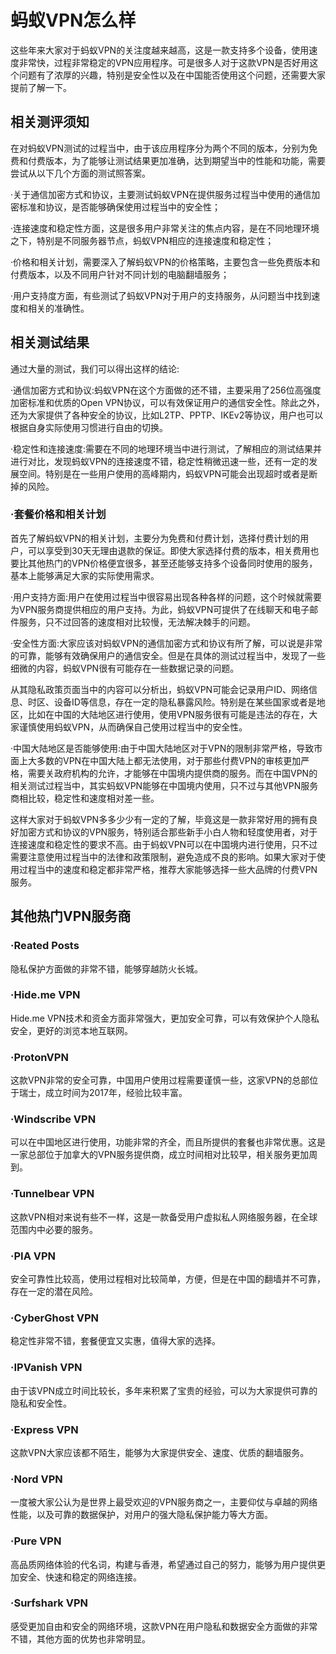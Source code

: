 # 蚂蚁VPN怎么样

这些年来大家对于蚂蚁VPN的关注度越来越高，这是一款支持多个设备，使用速度非常快，过程非常稳定的VPN应用程序。可是很多人对于这款VPN是否好用这个问题有了浓厚的兴趣，特别是安全性以及在中国能否使用这个问题，还需要大家提前了解一下。

## 相关测评须知

在对蚂蚁VPN测试的过程当中，由于该应用程序分为两个不同的版本，分别为免费和付费版本，为了能够让测试结果更加准确，达到期望当中的性能和功能，需要尝试从以下几个方面的测试照答案。

·关于通信加密方式和协议，主要测试蚂蚁VPN在提供服务过程当中使用的通信加密标准和协议，是否能够确保使用过程当中的安全性；

·连接速度和稳定性方面，这是很多用户非常关注的焦点内容，是在不同地理环境之下，特别是不同服务器节点，蚂蚁VPN相应的连接速度和稳定性；

·价格和相关计划，需要深入了解蚂蚁VPN的价格策略，主要包含一些免费版本和付费版本，以及不同用户针对不同计划的电脑翻墙服务；

·用户支持度方面，有些测试了蚂蚁VPN对于用户的支持服务，从问题当中找到速度和相关的准确性。

## 相关测试结果

通过大量的测试，我们可以得出这样的结论:

·通信加密方式和协议:蚂蚁VPN在这个方面做的还不错，主要采用了256位高强度加密标准和优质的Open VPN协议，可以有效保证用户的通信安全性。除此之外，还为大家提供了各种安全的协议，比如L2TP、PPTP、IKEv2等协议，用户也可以根据自身实际使用习惯进行自由的切换。

·稳定性和连接速度:需要在不同的地理环境当中进行测试，了解相应的测试结果并进行对比，发现蚂蚁VPN的连接速度不错，稳定性稍微迅速一些，还有一定的发展空间。特别是在一些用户使用的高峰期内，蚂蚁VPN可能会出现超时或者是断掉的风险。

### ·套餐价格和相关计划

首先了解蚂蚁VPN的相关计划，主要分为免费和付费计划，选择付费计划的用户，可以享受到30天无理由退款的保证。即使大家选择付费的版本，相关费用也要比其他热门的VPN价格便宜很多，甚至还能够支持多个设备同时使用的服务，基本上能够满足大家的实际使用需求。

·用户支持方面:用户在使用过程当中很容易出现各种各样的问题，这个时候就需要为VPN服务商提供相应的用户支持。为此，蚂蚁VPN可提供了在线聊天和电子邮件服务，只不过回答的速度相对比较慢，无法解决棘手的问题。

·安全性方面:大家应该对蚂蚁VPN的通信加密方式和协议有所了解，可以说是非常的可靠，能够有效确保用户的通信安全。但是在具体的测试过程当中，发现了一些细微的内容，蚂蚁VPN很有可能存在一些数据记录的问题。

从其隐私政策页面当中的内容可以分析出，蚂蚁VPN可能会记录用户ID、网络信息、时区、设备ID等信息，存在一定的隐私暴露风险。特别是在某些国家或者是地区，比如在中国的大陆地区进行使用，使用VPN服务很有可能是违法的存在，大家谨慎使用蚂蚁VPN，从而确保自己使用过程当中的安全性。

·中国大陆地区是否能够使用:由于中国大陆地区对于VPN的限制非常严格，导致市面上大多数的VPN在中国大陆上都无法使用，对于那些付费VPN的审核更加严格，需要关政府机构的允许，才能够在中国境内提供商的服务。而在中国VPN的相关测试过程当中，其实蚂蚁VPN能够在中国境内使用，只不过与其他VPN服务商相比较，稳定性和速度相对差一些。

这样大家对于蚂蚁VPN多多少少有一定的了解，毕竟这是一款非常好用的拥有良好加密方式和协议的VPN服务，特别适合那些新手小白人物和轻度使用者，对于连接速度和稳定性的要求不高。由于蚂蚁VPN可以在中国境内进行使用，只不过需要注意使用过程当中的法律和政策限制，避免造成不良的影响。如果大家对于使用过程当中的速度和稳定都非常严格，推荐大家能够选择一些大品牌的付费VPN服务。

## 其他热门VPN服务商

### ·Reated Posts

隐私保护方面做的非常不错，能够穿越防火长城。

### ·Hide.me VPN

Hide.me VPN技术和资金方面非常强大，更加安全可靠，可以有效保护个人隐私安全，更好的浏览本地互联网。

### ·ProtonVPN

这款VPN非常的安全可靠，中国用户使用过程需要谨慎一些，这家VPN的总部位于瑞士，成立时间为2017年，经验比较丰富。

### ·Windscribe VPN

可以在中国地区进行使用，功能非常的齐全，而且所提供的套餐也非常优惠。这是一家总部位于加拿大的VPN服务提供商，成立时间相对比较早，相关服务更加周到。

### ·Tunnelbear VPN

这款VPN相对来说有些不一样，这是一款备受用户虚拟私人网络服务器，在全球范围内中必要的服务。

### ·PIA VPN

安全可靠性比较高，使用过程相对比较简单，方便，但是在中国的翻墙并不可靠，存在一定的潜在风险。

### ·CyberGhost VPN

稳定性非常不错，套餐便宜又实惠，值得大家的选择。

### ·IPVanish VPN

由于该VPN成立时间比较长，多年来积累了宝贵的经验，可以为大家提供可靠的隐私和安全性。

### ·Express VPN

这款VPN大家应该都不陌生，能够为大家提供安全、速度、优质的翻墙服务。

### ·Nord VPN

一度被大家公认为是世界上最受欢迎的VPN服务商之一，主要仰仗与卓越的网络性能，以及可靠的数据保护，对用户的强大隐私保护能力等大方面。

### ·Pure VPN

高品质网络体验的代名词，构建与香港，希望通过自己的努力，能够为用户提供更加安全、快速和稳定的网络连接。

### ·Surfshark VPN

感受更加自由和安全的网络环境，这款VPN在用户隐私和数据安全方面做的非常不错，其他方面的优势也非常明显。





